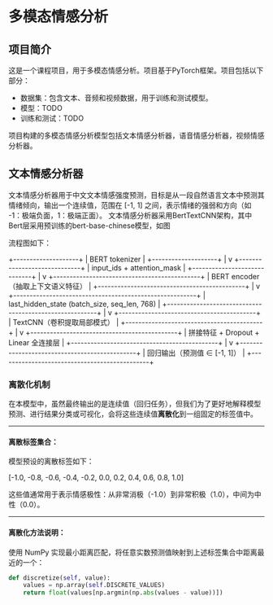 # 多模态情感分析

## 项目简介

这是一个课程项目，用于多模态情感分析。项目基于PyTorch框架。项目包括以下部分：

- 数据集：包含文本、音频和视频数据，用于训练和测试模型。
- 模型：TODO
- 训练和测试：TODO

项目构建的多模态情感分析模型包括文本情感分析器，语音情感分析器，视频情感分析器。

## 文本情感分析器

文本情感分析器用于中文文本情感强度预测，目标是从一段自然语言文本中预测其情绪倾向，输出一个连续值，范围在 [-1, 1] 之间，表示情绪的强弱和方向（如 -1：极端负面，1：极端正面）。
文本情感分析器采用BertTextCNN架构，其中Bert层采用预训练的bert-base-chinese模型，如图

流程图如下：

+--------------------+
|  BERT tokenizer    |
+--------------------+
          |
          v
+-----------------------------+
| input_ids + attention_mask |
+-----------------------------+
          |
          v
+---------------------------------------------+
| BERT encoder（抽取上下文语义特征）         |
+---------------------------------------------+
          |
          v
+--------------------------------------------------------+
| last_hidden_state (batch_size, seq_len, 768)           |
+--------------------------------------------------------+
          |
          v
+------------------------------------------+
| TextCNN（卷积提取局部模式）              |
+------------------------------------------+
          |
          v
+---------------------------------------------+
| 拼接特征 + Dropout + Linear 全连接层        |
+---------------------------------------------+
          |
          v
+----------------------------------------------+
| 回归输出（预测值 ∈ [-1, 1]）                 |
+----------------------------------------------+




### 离散化机制

在本模型中，虽然最终输出的是连续值（回归任务），但我们为了更好地解释模型预测、进行结果分类或可视化，会将这些连续值**离散化**到一组固定的标签值中。

---

#### 离散标签集合：

模型预设的离散标签如下：

[-1.0, -0.8, -0.6, -0.4, -0.2, 0.0, 0.2, 0.4, 0.6, 0.8, 1.0]

这些值通常用于表示情感极性：从非常消极（-1.0）到非常积极（1.0），中间为中性（0.0）。

---

#### 离散化方法说明：

使用 NumPy 实现最小距离匹配，将任意实数预测值映射到上述标签集合中距离最近的一个：

```python
def discretize(self, value):
    values = np.array(self.DISCRETE_VALUES)
    return float(values[np.argmin(np.abs(values - value))])
```




